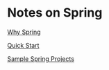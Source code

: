 # Notes on Spring

[Why Spring](notes-on-spring/WhySpring.md)

[Quick Start](notes-on-spring/quick-start-on-spring.md)

[Sample Spring Projects](notes-on-spring/sample-projects.md)
